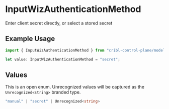 # InputWizAuthenticationMethod

Enter client secret directly, or select a stored secret

## Example Usage

```typescript
import { InputWizAuthenticationMethod } from "cribl-control-plane/models";

let value: InputWizAuthenticationMethod = "secret";
```

## Values

This is an open enum. Unrecognized values will be captured as the `Unrecognized<string>` branded type.

```typescript
"manual" | "secret" | Unrecognized<string>
```